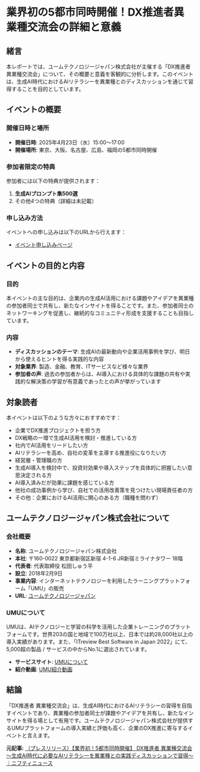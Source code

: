 # 業界初の5都市同時開催！DX推進者異業種交流会の詳細と意義

## 緒言

本レポートでは、ユームテクノロジージャパン株式会社が主催する「DX推進者 異業種交流会」について、その概要と意義を客観的に分析します。このイベントは、生成AI時代におけるAIリテラシーを異業種とのディスカッションを通じて習得することを目的としています。

## イベントの概要

### 開催日時と場所

- **開催日時**: 2025年4月23日（水）15:00～17:00
- **開催場所**: 東京、大阪、名古屋、広島、福岡の5都市同時開催

### 参加者限定の特典

参加者には以下の特典が提供されます：

1. **生成AIプロンプト集500選**
2. その他4つの特典（詳細は未記載）

### 申し込み方法

イベントへの申し込みは以下のURLから行えます：

- [イベント申し込みページ](https://umujapan.co.jp/event/ai-literacy-5-cities/)

## イベントの目的と内容

### 目的

本イベントの主な目的は、企業内の生成AI活用における課題やアイデアを異業種の参加者同士で共有し、新たなインサイトを得ることです。また、参加者同士のネットワーキングを促進し、継続的なコミュニティ形成を支援することも目指しています。

### 内容

- **ディスカッションのテーマ**: 生成AIの最新動向や企業活用事例を学び、明日から使えるヒントを得る実践的な内容
- **対象業界**: 製造、金融、教育、ITサービスなど様々な業界
- **参加者の声**: 過去の参加者からは、AI導入における具体的な課題の共有や実践的な解決策の学習が有意義であったとの声が挙がっています

## 対象読者

本イベントは以下のような方々におすすめです：

- 企業でDX推進プロジェクトを担う方
- DX戦略の一環で生成AI活用を検討・推進している方
- 社内でAI活用をリードしたい方
- AIリテラシーを高め、自社の変革を主導する推進役になりたい方
- 経営層・管理職の方
- 生成AI導入を検討中で、投資対効果や導入ステップを具体的に把握したい意思決定される方
- AI導入済みだが効果に課題を感じている方
- 他社の成功事例から学び、自社での活用改善策を見つけたい現場責任者の方
- その他：企業におけるAI活用に関心のある方（職種を問わず）

## ユームテクノロジージャパン株式会社について

### 会社概要

- **名称**: ユームテクノロジージャパン株式会社
- **本社**: 〒160-0022 東京都新宿区新宿 4-1-6 JR新宿ミライナタワー 18階
- **代表者**: 代表取締役 松田しゅう平
- **設立**: 2018年2月9日
- **事業内容**: インターネットテクノロジーを利用したラーニングプラットフォーム「UMU」の販売
- **URL**: [ユームテクノロジージャパン](https://umujapan.co.jp/)

### UMUについて

UMUは、AIテクノロジーと学習の科学を活用した企業トレーニングのプラットフォームです。世界203の国と地域で100万社以上、日本では約28,000社以上の導入実績があります。また、「ITreview Best Software in Japan 2022」にて、5,000超の製品 / サービスの中からNo.1に選出されています。

- **サービスサイト**: [UMUについて](https://umujapan.co.jp/about/)
- **紹介動画**: [UMU紹介動画](https://www.youtube.com/watch?v=Yxj3zU7t0qY&t=7s)

## 結論

「DX推進者 異業種交流会」は、生成AI時代におけるAIリテラシーの習得を目指すイベントであり、異業種の参加者同士が課題やアイデアを共有し、新たなインサイトを得る場として有用です。ユームテクノロジージャパン株式会社が提供するUMUプラットフォームの導入実績と評価も高く、企業のDX推進に寄与するイベントと言えます。

**元記事:** [（プレスリリース）【業界初！5都市同時開催】 DX推進者 異業種交流会 ～生成AI時代に必要なAIリテラシーを異業種との実践ディスカッションで習得～｜ニフティニュース](https://news.nifty.com/article/economy/business/12365-3965250/)